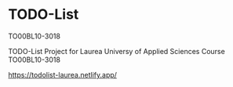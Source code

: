 # TODO-List
TO00BL10-3018

TODO-List Project for Laurea Universy of Applied Sciences Course TO00BL10-3018

https://todolist-laurea.netlify.app/
